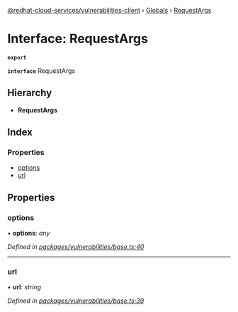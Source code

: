 [@redhat-cloud-services/vulnerabilities-client](../README.md) › [Globals](../globals.md) › [RequestArgs](requestargs.md)

# Interface: RequestArgs

**`export`** 

**`interface`** RequestArgs

## Hierarchy

* **RequestArgs**

## Index

### Properties

* [options](requestargs.md#options)
* [url](requestargs.md#url)

## Properties

###  options

• **options**: *any*

*Defined in [packages/vulnerabilities/base.ts:40](https://github.com/fhlavac/javascript-clients/blob/master/packages/vulnerabilities/base.ts#L40)*

___

###  url

• **url**: *string*

*Defined in [packages/vulnerabilities/base.ts:39](https://github.com/fhlavac/javascript-clients/blob/master/packages/vulnerabilities/base.ts#L39)*
